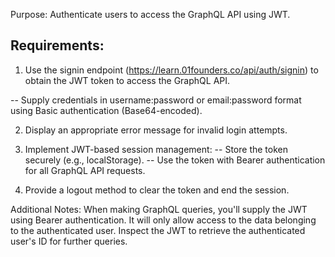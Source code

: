 Purpose: Authenticate users to access the GraphQL API using JWT.

## Requirements:
1) Use the signin endpoint (https://learn.01founders.co/api/auth/signin) to obtain the JWT token to access the GraphQL API.

-- Supply credentials in username:password or email:password format using Basic authentication (Base64-encoded).

2) Display an appropriate error message for invalid login attempts.

3) Implement JWT-based session management:
-- Store the token securely (e.g., localStorage).
-- Use the token with Bearer authentication for all GraphQL API requests.

4) Provide a logout method to clear the token and end the session.

Additional Notes:
When making GraphQL queries, you'll supply the JWT using Bearer authentication. It will only allow access to the data belonging to the authenticated user.
Inspect the JWT to retrieve the authenticated user's ID for further queries.